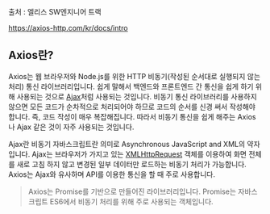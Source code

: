 출처 : 엘리스 SW엔지니어 트랙


https://axios-http.com/kr/docs/intro
## **Axios란?**

Axios는 웹 브라우저와 Node.js를 위한 HTTP 비동기(작성된 순서대로 실행되지 않는 처리) 통신 라이브러리입니다. 쉽게 말해서 백엔드와 프론트엔드 간 통신을 쉽게 하기 위해 사용되는 것으로 [Ajax](https://ko.wikipedia.org/wiki/Ajax)처럼 사용되는 것입니다. 비동기 통신 라이브러리를 사용하지 않으면 모든 코드가 순차적으로 처리되어야 하므로 코드의 순서를 신경 써서 작성해야 합니다. 즉, 코드 작성이 매우 복잡해집니다. 따라서 비동기 통신을 쉽게 해주는 Axios나 Ajax 같은 것이 자주 사용되는 것입니다.

Ajax란 비동기 자바스크립트란 의미로 Asynchronous JavaScript and XML의 약자입니다. Ajax는 브라우저가 가지고 있는 [XMLHttpRequest](https://developer.mozilla.org/ko/docs/Web/API/XMLHttpRequest) 객체를 이용하여 화면 전체를 새로 고침 하지 않고 변경된 일부 데이터만 로드하는 비동기 처리가 가능합니다. Axios는 Ajax와 유사하며 API를 이용한 통신을 할 때 주로 사용합니다.

> Axios는 Promise를 기반으로 만들어진 라이브러리입니다. Promise는 자바스크립트 ES6에서 비동기 처리를 위해 주로 사용되는 객체입니다.
>
